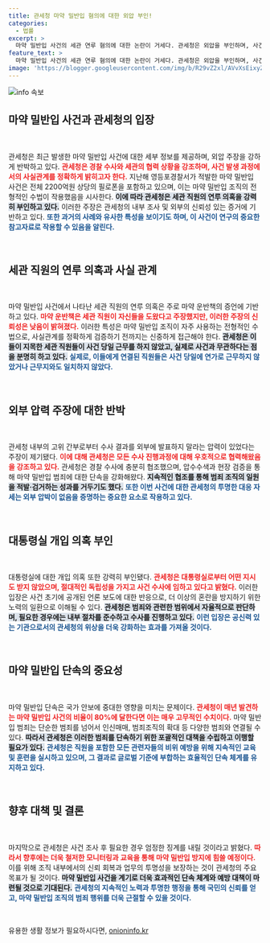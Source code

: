 ```yaml
---
title: 관세청 마약 밀반입 혐의에 대한 외압 부인!
categories:
  - 법률
excerpt: >
  마약 밀반입 사건의 세관 연루 혐의에 대한 논란이 거세다. 관세청은 외압을 부인하며, 사건 관계자들의 진술 신빙성을 강조했다. 이번 사건은 마약 밀반입 조직의 전형적인 수법과 연관되어 있어 긴장이 감돌고 있다. 대규모 마약 범죄의 배후는 누구일까?
feature_text: >
  마약 밀반입 사건의 세관 연루 혐의에 대한 논란이 거세다. 관세청은 외압을 부인하며, 사건 관계자들의 진술 신빙성을 강조했다. 이번 사건은 마약 밀반입 조직의 전형적인 수법과 연관되어 있어 긴장이 감돌고 있다. 대규모 마약 범죄의 배후는 누구일까?
image: 'https://blogger.googleusercontent.com/img/b/R29vZ2xl/AVvXsEixyZcFfHzMRdzZMjFBmAUKJYCLCGyLL1o632UiGVXcaFdKo_bkvkuCioo0uUKlGfBVcT3P84aROyZIXSBEx3Aw5nCQ3pTgDom1WDC4m8eifvWiAmWEEVb4x6G_l8C0QH225ldMjyaFvpxGEBGNO37VmDTDMHGhJPq73UglMfDca1-0aw/s1600/blogspot.png'
---
```


<p><img src="https://blogger.googleusercontent.com/img/b/R29vZ2xl/AVvXsEixyZcFfHzMRdzZMjFBmAUKJYCLCGyLL1o632UiGVXcaFdKo_bkvkuCioo0uUKlGfBVcT3P84aROyZIXSBEx3Aw5nCQ3pTgDom1WDC4m8eifvWiAmWEEVb4x6G_l8C0QH225ldMjyaFvpxGEBGNO37VmDTDMHGhJPq73UglMfDca1-0aw/s1600/blogspot.png" alt="info 속보" /></p>

<h2 data-ke-size="size26">마약 밀반입 사건과 관세청의 입장</h2>

<p data-ke-size="size16">&nbsp;</p> 

<p>관세청은 최근 발생한 마약 밀반입 사건에 대한 세부 정보를 제공하며, 외압 주장을 강하게 반박하고 있다. <b><span style="color: #ee2323;">관세청은 경찰 수사와 세관의 협력 상황을 강조하며, 사건 발생 과정에서의 사실관계를 정확하게 밝히고자 한다.</span></b> 지난해 영등포경찰서가 적발한 마약 밀반입 사건은 전체 2200억원 상당의 필로폰을 포함하고 있으며, 이는 마약 밀반입 조직의 전형적인 수법이 작용했음을 시사한다. <b><span style="background-color: #21538527;">이에 따라 관세청은 세관 직원의 연루 의혹을 강력히 부인하고 있다.</span></b> 이러한 주장은 관세청의 내부 조사 및 외부의 신뢰성 있는 증거에 기반하고 있다. <b><span style="color: #1a5490;">또한 과거의 사례와 유사한 특성을 보이기도 하며, 이 사건이 연구의 중요한 참고자료로 작용할 수 있음을 알린다.</span></b> </p>

<p data-ke-size="size16">&nbsp;</p>

<h2 data-ke-size="size26">세관 직원의 연루 의혹과 사실 관계</h2>

<p data-ke-size="size16">&nbsp;</p> 

<p>마약 밀반입 사건에서 나타난 세관 직원의 연루 의혹은 주로 마약 운반책의 증언에 기반하고 있다. <b><span style="color: #ee2323;">마약 운반책은 세관 직원이 자신들을 도왔다고 주장했지만, 이러한 주장의 신뢰성은 낮음이 밝혀졌다.</span></b> 이러한 특성은 마약 밀반입 조직이 자주 사용하는 전형적인 수법으로, 사실관계를 정확하게 검증하기 전까지는 신중하게 접근해야 한다. <b><span style="background-color: #21538527;">관세청은 이들이 지목한 세관 직원들이 사건 당일 근무를 하지 않았고, 실제로 사건과 무관하다는 점을 분명히 하고 있다.</span></b> <b><span style="color: #1a5490;">실제로, 이들에게 연결된 직원들은 사건 당일에 연가로 근무하지 않았거나 근무지와도 일치하지 않았다.</span></b> </p>

<p data-ke-size="size16">&nbsp;</p>

<h2 data-ke-size="size26">외부 압력 주장에 대한 반박</h2>

<p data-ke-size="size16">&nbsp;</p> 

<p>관세청 내부의 고위 간부로부터 수사 결과를 외부에 발표하지 말라는 압력이 있었다는 주장이 제기됐다. <b><span style="color: #ee2323;">이에 대해 관세청은 모든 수사 진행과정에 대해 우호적으로 협력해왔음을 강조하고 있다.</span></b> 관세청은 경찰 수사에 충분히 협조했으며, 압수수색과 현장 검증을 통해 마약 밀반입 범죄에 대한 단속을 강화해왔다. <b><span style="background-color: #21538527;">지속적인 협조를 통해 범죄 조직의 일원을 적발·검거하는 성과를 거두기도 했다.</span></b> <b><span style="color: #1a5490;">또한 이번 사건에 대한 관세청의 투명한 대응 자세는 외부 압박이 없음을 증명하는 중요한 요소로 작용하고 있다.</span></b></p>

<p data-ke-size="size16">&nbsp;</p>

<h2 data-ke-size="size26">대통령실 개입 의혹 부인</h2>

<p data-ke-size="size16">&nbsp;</p> 

<p>대통령실에 대한 개입 의혹 또한 강력히 부인됐다. <b><span style="color: #ee2323;">관세청은 대통령실로부터 어떤 지시도 받지 않았으며, 절대적인 독립성을 가지고 사건 수사에 임하고 있다고 밝혔다.</span></b> 이러한 입장은 사건 초기에 공개된 언론 보도에 대한 반응으로, 더 이상의 혼란을 방지하기 위한 노력의 일환으로 이해될 수 있다. <b><span style="background-color: #21538527;">관세청은 범죄와 관련한 범위에서 자율적으로 판단하며, 필요한 경우에는 내부 절차를 준수하고 수사를 진행하고 있다.</span></b> <b><span style="color: #1a5490;">이런 입장은 공신력 있는 기관으로서의 관세청의 위상을 더욱 강화하는 효과를 가져올 것이다.</span></b></p>

<p data-ke-size="size16">&nbsp;</p>

<h2 data-ke-size="size26">마약 밀반입 단속의 중요성</h2>

<p data-ke-size="size16">&nbsp;</p> 

<p>마약 밀반입 단속은 국가 안보에 중대한 영향을 미치는 문제이다. <b><span style="color: #ee2323;">관세청이 매년 발견하는 마약 밀반입 사건의 비율이 80%에 달한다면 이는 매우 고무적인 수치이다.</span></b> 마약 밀반입 범죄는 단순한 범죄를 넘어서 인신매매, 범죄조직의 확대 등 다양한 범죄와 연결될 수 있다. <b><span style="background-color: #21538527;">따라서 관세청은 이러한 범죄를 단속하기 위한 포괄적인 대책을 수립하고 이행할 필요가 있다.</span></b> <b><span style="color: #1a5490;">관세청은 직원을 포함한 모든 관련자들의 비위 예방을 위해 지속적인 교육 및 훈련을 실시하고 있으며, 그 결과로 글로벌 기준에 부합하는 효율적인 단속 체계를 유지하고 있다.</span></b></p>

<p data-ke-size="size16">&nbsp;</p>

<h2 data-ke-size="size26">향후 대책 및 결론</h2>

<p data-ke-size="size16">&nbsp;</p> 

<p>마지막으로 관세청은 사건 조사 후 필요한 경우 엄정한 징계를 내릴 것이라고 밝혔다. <b><span style="color: #ee2323;">따라서 향후에는 더욱 철저한 모니터링과 교육을 통해 마약 밀반입 방지에 힘쓸 예정이다.</span></b> 이를 위해 조직 내부에서의 신뢰 회복과 업무의 투명성을 보장하는 것이 관세청의 주요 목표가 될 것이다. <b><span style="background-color: #21538527;">마약 밀반입 사건을 계기로 더욱 효과적인 단속 체계와 예방 대책이 마련될 것으로 기대된다.</span></b> <b><span style="color: #1a5490;">관세청의 지속적인 노력과 투명한 행정을 통해 국민의 신뢰를 얻고, 마약 밀반입 조직의 범죄 행위를 더욱 근절할 수 있을 것이다.</span></b></p>

<p data-ke-size="size16">&nbsp;</p> 
유용한 생활 정보가 필요하시다면, <a href="https://onioninfo.kr" rel="dofollow">onioninfo.kr</a>


